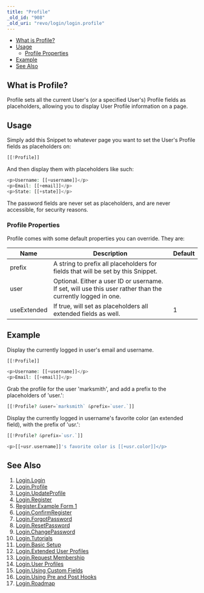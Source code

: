 ```yaml
---
title: "Profile"
_old_id: "908"
_old_uri: "revo/login/login.profile"
---
```


- [What is Profile?](#Login.Profile-WhatisProfile%3F)
- [Usage](#Login.Profile-Usage)
  - [Profile Properties](#Login.Profile-ProfileProperties)
- [Example](#Login.Profile-Example)
- [See Also](#Login.Profile-SeeAlso)



## What is Profile? 

Profile sets all the current User's (or a specified User's) Profile fields as placeholders, allowing you to display User Profile information on a page.

## Usage 

Simply add this Snippet to whatever page you want to set the User's Profile fields as placeholders on:

``` php 
[[!Profile]]
```

And then display them with placeholders like such:

``` php 
<p>Username: [[+username]]</p>
<p>Email: [[+email]]</p>
<p>State: [[+state]]</p>
```

The password fields are never set as placeholders, and are never accessible, for security reasons. 

### Profile Properties 

Profile comes with some default properties you can override. They are:

| Name | Description | Default |
|------|-------------|---------|
| prefix | A string to prefix all placeholders for fields that will be set by this Snippet. |  |
| user | Optional. Either a user ID or username. If set, will use this user rather than the currently logged in one. |  |
| useExtended | If true, will set as placeholders all extended fields as well. | 1 |

## Example 

Display the currently logged in user's email and username.

``` php 
[[!Profile]]

<p>Username: [[+username]]</p>
<p>Email: [[+email]]</p>
```

Grab the profile for the user 'marksmith', and add a prefix to the placeholders of 'user.':

``` php 
[[!Profile? &user=`marksmith` &prefix=`user.`]]
```

Display the currently logged in username's favorite color (an extended field), with the prefix of 'usr.':

``` php 
[[!Profile? &prefix=`usr.`]]

<p>[[+usr.username]]'s favorite color is [[+usr.color]]</p>
```

## See Also 

1. [Login.Login](/extras/revo/login/login.login)
2. [Login.Profile](/extras/revo/login/login.profile)
3. [Login.UpdateProfile](/extras/revo/login/login.updateprofile)
4. [Login.Register](/extras/revo/login/login.register)
  1. [Register.Example Form 1](/extras/revo/login/login.register/register.example-form-1)
5. [Login.ConfirmRegister](/extras/revo/login/login.confirmregister)
6. [Login.ForgotPassword](/extras/revo/login/login.forgotpassword)
7. [Login.ResetPassword](/extras/revo/login/login.resetpassword)
8. [Login.ChangePassword](/extras/revo/login/login.changepassword)
9. [Login.Tutorials](/extras/revo/login/login.tutorials)
  1. [Login.Basic Setup](/extras/revo/login/login.tutorials/login.basic-setup)
  2. [Login.Extended User Profiles](/extras/revo/login/login.tutorials/login.extended-user-profiles)
  3. [Login.Request Membership](/extras/revo/login/login.tutorials/login.request-membership)
  4. [Login.User Profiles](/extras/revo/login/login.tutorials/login.user-profiles)
  5. [Login.Using Custom Fields](/extras/revo/login/login.tutorials/login.using-custom-fields)
  6. [Login.Using Pre and Post Hooks](/extras/revo/login/login.tutorials/login.using-pre-and-post-hooks)
10. [Login.Roadmap](/extras/revo/login/login.roadmap)